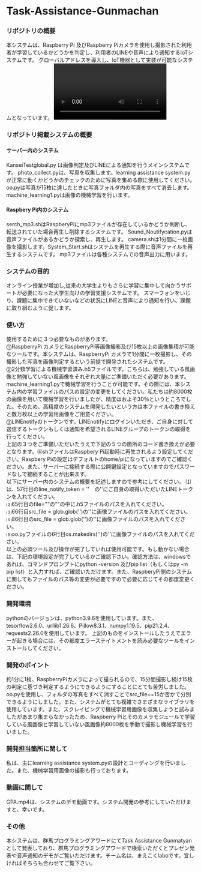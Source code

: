# Task-Assistance-Gunmachan
<h3>リポジトリの概要</h3>
本システムは、Raspberry Pi 及びRaspberry Piカメラを使用し撮影された利用者が学習しているかどうかを判定し、利用者のLINEや音声により通知するIoTシステムです。
グローバルアドレスを導入し、IoT機器として実装が可能なシステムとなっています。
<video src="
https://user-images.githubusercontent.com/81619089/158511409-2ca69511-39c2-4945-9e4a-25a7448460fe.mp4" controls></video>



<h3>リポジトリ掲載システムの概要</h3>
<h4>サーバー内のシステム</h4>
KanseiTestglobal.py は画像判定及びLINEによる通知を行うメインシステムです。
photo_collect.pyは、写真を収集します。learning assistance system.pyが正常に動くかどうかのチェックのために写真を集める際に使用してください。
oo.pyは写真が15枚に達したときに写真フォルダ内の写真をすべて消去します。machine_learning1.pyは画像の機械学習を行います。
<h4>Raspbery Pi内のシステム</h4>
serch_mp3.shはRaspberyPiにmp3ファイルが存在しているかどうか判断し、転送されていた場合再生し削除するシステムです。
Sound_Noutifycation.pyは音声ファイルがあるかどうか探索し、再生します。
camera.shは1分間に一枚画像を撮影します。System_Start.shはシステムを再生する際に音声ファイルを再生するシステムです。
mp3ファイルは各種システムでの音声出力に用います。

<h3>システムの目的</h3>
オンライン授業が増加し,従来の大学生よりもさらに学習に集中して向かうサポートが必要になった大学生向けの学習支援システムです。
スマーフォンをいじり、課題に集中できていないなどの状況にLINEと音声により通知を行い、課題に取り組むように促します。

<h3>使い方</h3>
使用するために３つ必要なものがあります。<br>⓵RaspberryPi カメラとRaspberryPi等画像撮影及び15枚以上の画像集積が可能なツールです。本システムは、RaspberryPi カメラで1分間に一枚撮影し、その撮影した写真を画像判定するという前提で開発されたシステムです。<br>⓶2分類学習による機械学習済み.h5ファイルです。こちらは、勉強している風画像と勉強していない風画像をそれぞれ大量にご準備いただく必要があります。machine_learning1.pyで機械学習を行うことが可能です。その際には、本システム内の学習ファイルのパスの設定の変更をしてください。私たちは約8000枚の画像を用いて機械学習を行いましたが、精度はおよそ30％というところでした。そのため、高精度のシステムを開発したいという方は本ファイルの書き換えと数万枚以上の学習用画像をご用意ください。<br>⓷LINEnotifyのトークンです。LINEnotifyにログインいただき、ご自身に対して送信するトークンもしくは通知を希望されるLINEグループのトークンの取得を行ってください。<br>上記の３つをご準備いただいたうえで下記の５つの箇所のコード書き換えが必要となります。⓸shファイルはRaspbery Pi起動時に再生されるよう設定してください。Raspbery Piの設定はデフォルトのhome/piになっていますのでご確認ください。また、サーバーに接続する際に公開鍵設定となっていますのでパスワードなしで接続することが出来ます。<br>
以下にサーバー内のシステムの概要を記述しますので参考にしてください。
⑴は、57行目のline_notify_token = ''　の''にご自身の取得いただいたLINEトークンを入れてください。<br>⑵65行目のfile=""の""の中に.h5ファイルのパスを入れてください。<br>⑶66行目src_file = glob.glob('')の''に画像ファイルのパスを入れてください。<br>⑷86行目のsrc_file = glob.glob('')の''に画像ファイルのパスを入れてください。<br>⑸oo.pyファイルの6行目os.makedirs('')の''に画像ファイルのパスを入れてください。<br>以上の必須ツール及び操作が完了していれば使用可能です。もし動かない場合は、下記の環境設定が完了しているかご確認下さい。確認方法は、windowsであれば、コマンドプロンプトにpython -version 及びpip list（もしくはpy -m pip list）と入力すれば、ご確認いただけます。また、RaspberyPi側のシステムに関してもファイルのパス等の変更が必要ですので必要に応じてその都度変更ください。

<h3>開発環境</h3>
pythonのバージョンは、python3.9.6を使用しています。また、tesorflow2.6.0、urllib1.26.6、Pillow8.3.1、numpy1.19.5、pip21.2.4、requests2.26.0を使用しています。
上記のものをインストールしたうえでエラーが起きる場合には、その都度エラーステイトメントを読み必要なツールをインストールしてください。

<h3>開発のポイント</h3>
約1分に1枚、RaspberryPiカメラによって撮られるので、15分間撮影し続け15枚の判定に基づき判定するようにできるようにすることにとても苦労しました。oo.pyを使用し、フォルダの写真をすべて消すことでsrc_file==15か否かで分別できるようにしました。また、システムがとても複雑でさまざまなライブラリを使用しています。また、スクレイピングで機械学習用画像を収集しようと試みましたがあまり集まらなかったため、Raspberry Piとそのカメラモジュールで学習している風画像と学習していない風画像約8000枚を手動で撮影し機械学習を行いました。

<h3>開発担当箇所に関して</h3>
私は、主にlearning assistance system.pyの設計とコーディングを行いました。また、機械学習用画像の撮影も行っております。

<h3>動画に関して</h3>
GPA.mp4は、システムのデモ動画です。システム開発の参考にしていただけますと、幸いです。

<h3>その他</h3>
本システムは、群馬プログラミングアワードにてTask Assistance Gunmatyanとして発表しており、群馬プログラミングアワードで検索いただくとプレゼン発表や音声通知のデモがご覧いただけます。チーム名は、まえこくlaboです。宜しければそちらも合わせてご覧下さい。
